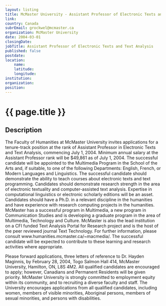 ```yaml
---
layout: listing
title: McMaster University - Assistant Professor of Electronic Texts and Text Analysis
link:
country: Canada
subrEmail: grockwel@mcmaster.ca
organization: McMaster University 
date: 2004-03-01
closingDate: 
jobTitle: Assistant Professor of Electronic Texts and Text Analysis
published: false
postdate:
location:
    name: 
    latitude: 
    longitude: 
institution: 
organization: 
position: 
--- 
```



# {{ page.title }}

## Description



<p>The Faculty of Humanities at McMaster University invites applications for a tenure-track position at the rank of Assistant Professor in Electronic Texts and Text Analysis, commencing July 1, 2004. Minimum annual salary at the Assistant Professor rank will be $49,861 as of July 1, 2004. The successful candidate will be appointed to the Multimedia Program in the School of the Arts and, if suitable, to one of the following Departments: English, French, or Modern Languages and Linguistics. The successful candidate should demonstrate the ability to teach courses about electronic texts and text programming. Candidates should demonstrate research strength in the area of electronic textuality and computer-assisted text analysis. Expertise in computational linguistics or electronic scholarly editions will be an asset. Candidates should have a Ph.D. in a relevant discipline in the humanities and have experience with research computing projects in the humanities. McMaster has a successful program in Multimedia, a new program in Communication Studies and is developing a graduate program in the area of Multimedia, Technology and Culture. McMaster is also the lead institution on a CFI funded Text Analysis Portal for Research project and is the host of the peer reviewed journal Text Technology. For further information, please consult www.humanities.mcmaster.ca/~macmedia/. The successful candidate will be expected to contribute to these learning and research activities where appropriate. 
</p
<p>
Please forward applications, three letters of reference to Dr. Hayden Maginnis, by February 28, 2004, Togo Salmon Hall 414, McMaster University, Hamilton, ON, L8S 4M2. All qualified candidates are encouraged to apply; however, Canadians and Permanent Residents will be given priority. McMaster University is strongly committed to employment equity within its community, and to recruiting a diverse faculty and staff. The University encourages applications from all qualified candidates, including women, members of visible minorities, Aboriginal persons, members of sexual minorities, and persons with disabilities.
</p>
